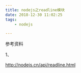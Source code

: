 ```yaml
---
title: nodejs之readline模块
date: 2018-12-30 11:02:25
tags:
	- nodejs

---
```








参考资料

1、

http://nodejs.cn/api/readline.html

